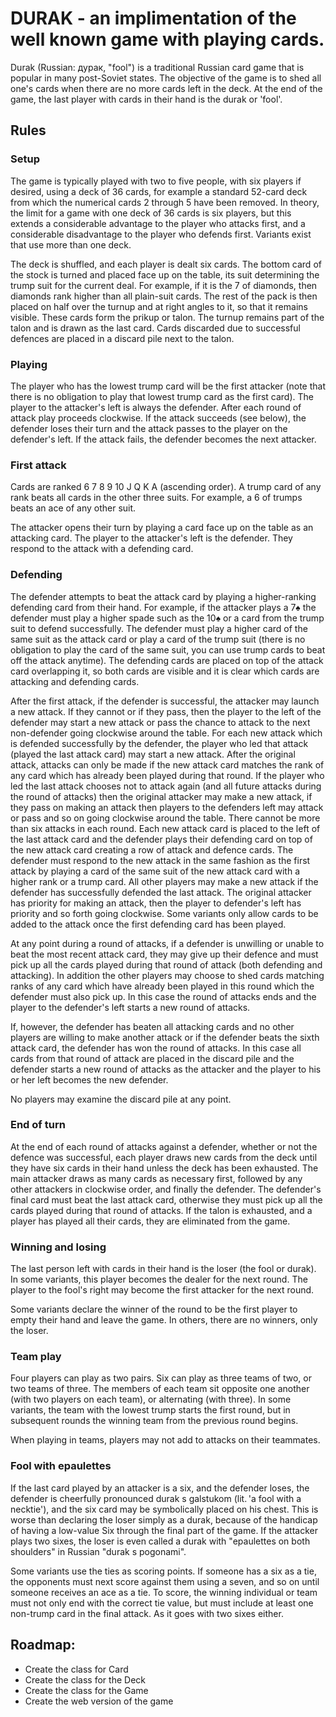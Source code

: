 # DURAK - an implimentation of the well known game with playing cards.

Durak (Russian: дурак, "fool") is a traditional Russian card game that is popular in many post-Soviet states. The objective of the game is to shed all one's cards when there are no more cards left in the deck. At the end of the game, the last player with cards in their hand is the durak or 'fool'.

## Rules

### Setup
The game is typically played with two to five people, with six players if desired, using a deck of 36 cards, for example a standard 52-card deck from which the numerical cards 2 through 5 have been removed. In theory, the limit for a game with one deck of 36 cards is six players, but this extends a considerable advantage to the player who attacks first, and a considerable disadvantage to the player who defends first. Variants exist that use more than one deck.

The deck is shuffled, and each player is dealt six cards. The bottom card of the stock is turned and placed face up on the table, its suit determining the trump suit for the current deal. For example, if it is the 7 of diamonds, then diamonds rank higher than all plain-suit cards. The rest of the pack is then placed on half over the turnup and at right angles to it, so that it remains visible. These cards form the prikup or talon. The turnup remains part of the talon and is drawn as the last card. Cards discarded due to successful defences are placed in a discard pile next to the talon.

### Playing
The player who has the lowest trump card will be the first attacker (note that there is no obligation to play that lowest trump card as the first card). The player to the attacker's left is always the defender. After each round of attack play proceeds clockwise. If the attack succeeds (see below), the defender loses their turn and the attack passes to the player on the defender's left. If the attack fails, the defender becomes the next attacker.

### First attack
Cards are ranked 6 7 8 9 10 J Q K A (ascending order). A trump card of any rank beats all cards in the other three suits. For example, a 6 of trumps beats an ace of any other suit.

The attacker opens their turn by playing a card face up on the table as an attacking card. The player to the attacker's left is the defender. They respond to the attack with a defending card.

### Defending
The defender attempts to beat the attack card by playing a higher-ranking defending card from their hand. For example, if the attacker plays a 7♠ the defender must play a higher spade such as the 10♠ or a card from the trump suit to defend successfully. The defender must play a higher card of the same suit as the attack card or play a card of the trump suit (there is no obligation to play the card of the same suit, you can use trump cards to beat off the attack anytime). The defending cards are placed on top of the attack card overlapping it, so both cards are visible and it is clear which cards are attacking and defending cards.

After the first attack, if the defender is successful, the attacker may launch a new attack. If they cannot or if they pass, then the player to the left of the defender may start a new attack or pass the chance to attack to the next non-defender going clockwise around the table. For each new attack which is defended successfully by the defender, the player who led that attack (played the last attack card) may start a new attack. After the original attack, attacks can only be made if the new attack card matches the rank of any card which has already been played during that round. If the player who led the last attack chooses not to attack again (and all future attacks during the round of attacks) then the original attacker may make a new attack, if they pass on making an attack then players to the defenders left may attack or pass and so on going clockwise around the table. There cannot be more than six attacks in each round. Each new attack card is placed to the left of the last attack card and the defender plays their defending card on top of the new attack card creating a row of attack and defence cards. The defender must respond to the new attack in the same fashion as the first attack by playing a card of the same suit of the new attack card with a higher rank or a trump card. All other players may make a new attack if the defender has successfully defended the last attack. The original attacker has priority for making an attack, then the player to defender's left has priority and so forth going clockwise. Some variants only allow cards to be added to the attack once the first defending card has been played.

At any point during a round of attacks, if a defender is unwilling or unable to beat the most recent attack card, they may give up their defence and must pick up all the cards played during that round of attack (both defending and attacking). In addition the other players may choose to shed cards matching ranks of any card which have already been played in this round which the defender must also pick up. In this case the round of attacks ends and the player to the defender's left starts a new round of attacks.

If, however, the defender has beaten all attacking cards and no other players are willing to make another attack or if the defender beats the sixth attack card, the defender has won the round of attacks. In this case all cards from that round of attack are placed in the discard pile and the defender starts a new round of attacks as the attacker and the player to his or her left becomes the new defender.

No players may examine the discard pile at any point.

### End of turn
At the end of each round of attacks against a defender, whether or not the defence was successful, each player draws new cards from the deck until they have six cards in their hand unless the deck has been exhausted. The main attacker draws as many cards as necessary first, followed by any other attackers in clockwise order, and finally the defender. The defender's final card must beat the last attack card, otherwise they must pick up all the cards played during that round of attacks. If the talon is exhausted, and a player has played all their cards, they are eliminated from the game.

### Winning and losing
The last person left with cards in their hand is the loser (the fool or durak). In some variants, this player becomes the dealer for the next round. The player to the fool's right may become the first attacker for the next round.

Some variants declare the winner of the round to be the first player to empty their hand and leave the game. In others, there are no winners, only the loser.

### Team play
Four players can play as two pairs. Six can play as three teams of two, or two teams of three. The members of each team sit opposite one another (with two players on each team), or alternating (with three). In some variants, the team with the lowest trump starts the first round, but in subsequent rounds the winning team from the previous round begins.

When playing in teams, players may not add to attacks on their teammates.

### Fool with epaulettes
If the last card played by an attacker is a six, and the defender loses, the defender is cheerfully pronounced durak s galstukom (lit. 'a fool with a necktie'), and the six card may be symbolically placed on his chest. This is worse than declaring the loser simply as a durak, because of the handicap of having a low-value Six through the final part of the game. If the attacker plays two sixes, the loser is even called a durak with "epaulettes on both shoulders" in Russian "durak s pogonami".

Some variants use the ties as scoring points. If someone has a six as a tie, the opponents must next score against them using a seven, and so on until someone receives an ace as a tie. To score, the winning individual or team must not only end with the correct tie value, but must include at least one non-trump card in the final attack. As it goes with two sixes either.

## Roadmap:

- Create the class for Card
- Create the class for the Deck
- Create the class for the Game
- Create the web version of the game